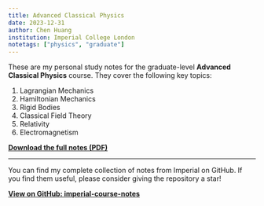```yaml
---
title: Advanced Classical Physics
date: 2023-12-31
author: Chen Huang
institution: Imperial College London
notetags: ["physics", "graduate"]
---
```


These are my personal study notes for the graduate-level **Advanced Classical Physics** course. They cover the following key topics:

1. Lagrangian Mechanics
2. Hamiltonian Mechanics
3. Rigid Bodies
4. Classical Field Theory
5. Relativity
6. Electromagnetism

[**Download the full notes (PDF)**](advanced-classical-physics/pdf/advanced-classical-physics.pdf)

---

You can find my complete collection of notes from Imperial on GitHub. If you find them useful, please consider giving the repository a star!

[**View on GitHub: imperial-course-notes**](https://github.com/chenx820/imperial-course-notes)
